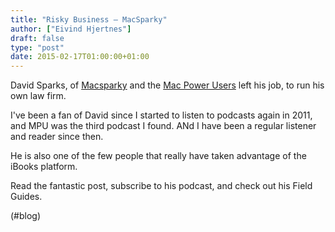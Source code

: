 ```yaml
---
title: "Risky Business — MacSparky"
author: ["Eivind Hjertnes"]
draft: false
type: "post"
date: 2015-02-17T01:00:00+01:00
---
```


David Sparks, of [Macsparky](http://macsparky.com) and the
[Mac Power Users](http://5by5.tv/mpu) left his job, to run his own law
firm.

I've been a fan of David since I started to listen to podcasts again in
2011, and MPU was the third podcast I found. ANd I have been a regular
listener and reader since then.

He is also one of the few people that really have taken advantage of the
iBooks platform.

Read the fantastic post, subscribe to his podcast, and check out his
Field Guides.

(#blog)
